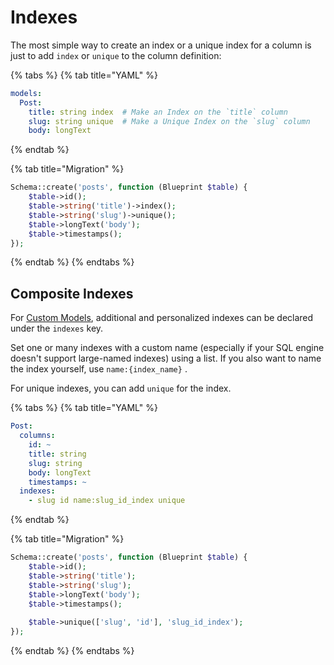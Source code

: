 # Indexes

The most simple way to create an index or a unique index for a column is just to add `index` or `unique` to the column definition:

{% tabs %}
{% tab title="YAML" %}
```yaml
models:
  Post:
    title: string index  # Make an Index on the `title` column
    slug: string unique  # Make a Unique Index on the `slug` column
    body: longText
```
{% endtab %}

{% tab title="Migration" %}
```php
Schema::create('posts', function (Blueprint $table) {
    $table->id();
    $table->string('title')->index();
    $table->string('slug')->unique();
    $table->longText('body');
    $table->timestamps();
});
```
{% endtab %}
{% endtabs %}

## Composite Indexes

For [Custom Models](../#custom-model), additional and personalized indexes can be declared under the `indexes` key. 

Set one or many indexes with a custom name \(especially if your SQL engine doesn't support large-named indexes\) using a list. If you also want to name the index yourself, use `name:{index_name}` .

For unique indexes, you can add `unique` for the index.

{% tabs %}
{% tab title="YAML" %}
```yaml
Post:
  columns:
    id: ~
    title: string
    slug: string
    body: longText
    timestamps: ~
  indexes:
    - slug id name:slug_id_index unique
```
{% endtab %}

{% tab title="Migration" %}
```php
Schema::create('posts', function (Blueprint $table) {
    $table->id();
    $table->string('title');
    $table->string('slug');
    $table->longText('body');
    $table->timestamps();
    
    $table->unique(['slug', 'id'], 'slug_id_index');
});
```
{% endtab %}
{% endtabs %}


